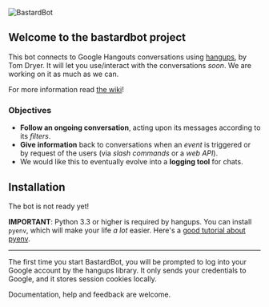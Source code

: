 ![BastardBot](https://raw.githubusercontent.com/wiki/elamperti/bastardbot/images/bastard_banner720.png)

## Welcome to the bastardbot project

This bot connects to Google Hangouts conversations using
[hangups](https://github.com/tdryer/hangups/), by Tom Dryer.
It will let you use/interact with the conversations *soon*.
We are working on it as much as we can.

For more information read [the wiki](wiki)!

### Objectives

  * **Follow an ongoing conversation**, acting upon its messages according to its *filters*.
  * **Give information** back to conversations when an *event* is triggered or by request of the users (via *slash commands* or a *web API*).
  * We would like this to eventually evolve into a **logging tool** for chats.


Installation
------------

The bot is not ready yet!

**IMPORTANT**: Python 3.3 or higher is required by hangups.
You can install `pyenv`, which will make your life *a lot* easier. 
Here's a [good tutorial about pyenv](http://davebehnke.com/python-pyenv-ubuntu.html).

---

The first time you start BastardBot, you will be prompted to log into your Google
account by the hangups library. It only sends your credentials to Google, and it 
stores session cookies locally.

Documentation, help and feedback are welcome.
